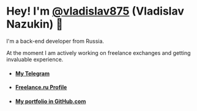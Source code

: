 # Hey! I'm [@vladislav875](https://github.com/Vladislav875) (Vladislav Nazukin) 👋
I'm a back-end developer from Russia.

At the moment I am actively working on freelance exchanges and getting invaluable experience.

- #### [My Telegram](https://t.me/vladislav_osipov89)
- #### [Freelance.ru Profile](https://freelance.ru/vladislavnazukin)
- #### [My portfolio in GitHub.com](https://github.com/Vladislav875/portfolio)
